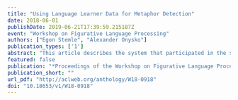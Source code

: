 ```yaml
---
title: "Using Language Learner Data for Metaphor Detection"
date: 2018-06-01
publishDate: 2019-06-21T17:39:59.215187Z
event: "Workshop on Figurative Language Processing"
authors: ["Egon Stemle", "Alexander Onysko"]
publication_types: ['1']
abstract: "This article describes the system that participated in the shared task (ST) on metaphor detection on the Vrije University Amsterdam Metaphor Corpus (VUA). The ST was part of the workshop on processing figurative language at the 16th annual conference of the North American Chapter of the Association for Computational Linguistics (NAACL2018). The system combines a small assertion of trending techniques, which implement matured methods from NLP and ML; in particular, the system uses word embeddings from standard corpora and from corpora representing different proficiency levels of language learners in a LSTM BiRNN architecture. The system is available under the APLv2 open-source license."
featured: false
publication: "*Proceedings of the Workshop on Figurative Language Processing*"
publication_short: ""
url_pdf: "http://aclweb.org/anthology/W18-0918"
doi: "10.18653/v1/W18-0918"
---
```


